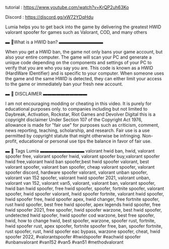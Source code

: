 tutorial : https://www.youtube.com/watch?v=KrQP2uh63Ko

 Discord : https://discord.gg/xW72YDqHdu

Lumia helps you to get back into the game by delivering the greatest HWID valorant spoofer for games such as Valorant, COD, and many others

▬ 📙What is a HWID ban?  ▬▬▬▬▬▬▬▬▬▬

When you get a HWID ban, the game not only bans your game account, but also your entire computer. The game will scan your PC and generate a unique code depending on the components and settings of your PC to verify that you are who you say you are.
This code is known as a HWID (HardWare IDentifier) and is specific to your computer. When someone uses the game and the same HWID is detected, they can either limit your access to the game or immediately ban your fresh new account.

▬ 🍯 DISCLAIMER  ▬▬▬▬▬▬▬▬▬▬

I am not encouraging modding or cheating in this video. It is purely for educational purposes only. to companies including but not limited to Daybreak, Activation, Rockstar, Riot Games and Devolver Digital this is a  copyright disclaimer Under Section 107 of the Copyright Act 1976, allowance is made for "fair use" for purposes such as criticism, comment, news reporting, teaching, scholarship, and research. Fair use is a use permitted by copyright statute that might otherwise be infringing. Non-profit, educational or personal use tips the balance in favor of fair use.

▬ 🍑 Tags Lumia  ▬▬▬▬▬▬▬▬▬▬
valorant hwid ban, hwid, valorant spoofer free, valorant spoofer hwid, valorant spoofer buy,valorant spoofer hwid free,valorant hwid ban spoofer,best hwid spoofer valorant, best valorant spoofer, valorant ban spoofer, cheap valorant spoofer, valorant spoofer discord, hardware spoofer valorant, valorant unban spoofer, valorant van 152 spoofer, valorant hwid spoofer 2021, valorant unban, valorant van 152, valorant van5, valorant, valorant ban, valorant spoofer, hwid ban hwid spoofer, free hwid spoofer, spoofer, fortnite spoofer, valorant spoofer, hwid spoofer valorant, hwid spoofer fortnite, valorant hwid spoofer, hwid spoofer free, hwid spoofer apex, hwid changer, free fortnite spoofer, rust hwid spoofer, best free hwid spoofer, apex legends hwid spoofer, free hwid spoofer 2021, free spoofer, hwid spoofer warzone, best hwid spoofer, undetected hwid spoofer, hwid spoofer cod warzone, best free spoofer, hwid, how to change hwid, best spoofer, warzone, spoofer rust, fortnite, hwid spoofer rust, apex spoofer, fortnite spoofer free, ban, spoofer fortnite, rust spoofer, rust, hwid spoofer eac bypass, warzone spoofer, cheat, hwid spoofer 2022,
#valorantspoofer 
#hwidspoofer 
#eachwid spoofer
#unbanvalorant 
#van152
#van5 
#van51
#methodvalorant
